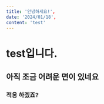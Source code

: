 ```yaml
---
title: '안녕하세요!',
date: '2024/01/18',
content: 'test'
---
```


# test입니다.

## 아직 조금 어려운 면이 있네요

### 적응 하겠죠?
